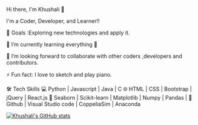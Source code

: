
Hi there, I'm Khushali 👋

I'm a Coder, Developer, and Learner!!

🤔 Goals :Exploring new technologies and apply it.

🌱 I’m currently learning everything 🤣

👯 I’m looking forward to collaborate with other coders ,developers and contributors.

⚡ Fun fact: I love to sketch and play piano.


🛠 Tech Skills
💻   Python | Javascript | Java | C
🌐   HTML | CSS | Bootstrap | jQuery | React.js 
🐍   Seaborn | Scikit-learn | Matplotlib | Numpy | Pandas | 
🔧   Github | Visual Studio code | CoppeliaSim | Anaconda 

[![Khushali's GitHub stats](https://github-readme-stats.vercel.app/api?username=khushali452)](https://github.com/anuraghazra/github-readme-stats)